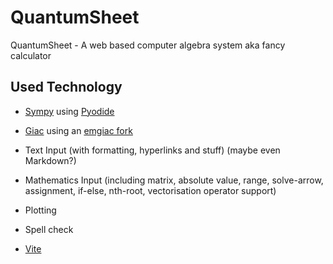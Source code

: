 # QuantumSheet
QuantumSheet - A web based computer algebra system aka fancy calculator

## Used Technology
- [Sympy](https://github.com/sympy/sympy) using [Pyodide](https://github.com/iodide-project/pyodide)
- [Giac](https://www-fourier.ujf-grenoble.fr/~parisse/giac.html) using an [emgiac fork](https://github.com/brentan/emgiac)
- Text Input (with formatting, hyperlinks and stuff) (maybe even Markdown?)
- Mathematics Input (including matrix, absolute value, range, solve-arrow, assignment, if-else, nth-root, vectorisation operator support)
- Plotting
- Spell check

- [Vite](https://github.com/vuejs/vite)
